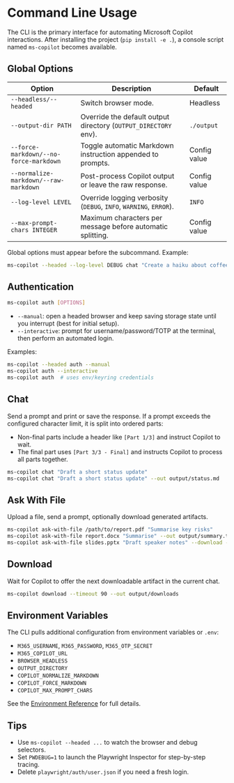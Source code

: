 # Command Line Usage

The CLI is the primary interface for automating Microsoft Copilot interactions. After installing the project (`pip install -e .`), a console script named `ms-copilot` becomes available.

## Global Options

| Option | Description | Default |
| --- | --- | --- |
| `--headless/--headed` | Switch browser mode. | Headless |
| `--output-dir PATH` | Override the default output directory (`OUTPUT_DIRECTORY` env). | `./output` |
| `--force-markdown/--no-force-markdown` | Toggle automatic Markdown instruction appended to prompts. | Config value |
| `--normalize-markdown/--raw-markdown` | Post-process Copilot output or leave the raw response. | Config value |
| `--log-level LEVEL` | Override logging verbosity (`DEBUG`, `INFO`, `WARNING`, `ERROR`). | `INFO` |
| `--max-prompt-chars INTEGER` | Maximum characters per message before automatic splitting. | Config value |

Global options must appear before the subcommand. Example:

```bash
ms-copilot --headed --log-level DEBUG chat "Create a haiku about coffee"
```

## Authentication

```bash
ms-copilot auth [OPTIONS]
```

- `--manual`: open a headed browser and keep saving storage state until you interrupt (best for initial setup).
- `--interactive`: prompt for username/password/TOTP at the terminal, then perform an automated login.

Examples:

```bash
ms-copilot --headed auth --manual
ms-copilot auth --interactive
ms-copilot auth  # uses env/keyring credentials
```

## Chat

Send a prompt and print or save the response. If a prompt exceeds the configured character limit, it is split into ordered parts:

- Non-final parts include a header like `[Part 1/3]` and instruct Copilot to wait.
- The final part uses `[Part 3/3 - Final]` and instructs Copilot to process all parts together.

```bash
ms-copilot chat "Draft a short status update"
ms-copilot chat "Draft a short status update" --out output/status.md
```

## Ask With File

Upload a file, send a prompt, optionally download generated artifacts.

```bash
ms-copilot ask-with-file /path/to/report.pdf "Summarise key risks"
ms-copilot ask-with-file report.docx "Summarise" --out output/summary.txt
ms-copilot ask-with-file slides.pptx "Draft speaker notes" --download --download-dir output/artifacts
```

## Download

Wait for Copilot to offer the next downloadable artifact in the current chat.

```bash
ms-copilot download --timeout 90 --out output/downloads
```

## Environment Variables

The CLI pulls additional configuration from environment variables or `.env`:

- `M365_USERNAME`, `M365_PASSWORD`, `M365_OTP_SECRET`
- `M365_COPILOT_URL`
- `BROWSER_HEADLESS`
- `OUTPUT_DIRECTORY`
- `COPILOT_NORMALIZE_MARKDOWN`
- `COPILOT_FORCE_MARKDOWN`
- `COPILOT_MAX_PROMPT_CHARS`

See the [Environment Reference](getting-started.md#configure-secrets) for full details.

## Tips

- Use `ms-copilot --headed ...` to watch the browser and debug selectors.
- Set `PWDEBUG=1` to launch the Playwright Inspector for step-by-step tracing.
- Delete `playwright/auth/user.json` if you need a fresh login.
